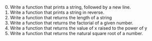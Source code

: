 0. Write a function that prints a string, followed by a new line.
1. Write a function that prints a string in reverse.
2. Write a function that returns the length of a string
3. Write a function that returns the factorial of a given number.
4. Write a function that returns the value of x raised to the power of y
5. Write a function that returns the natural square root of a number.

